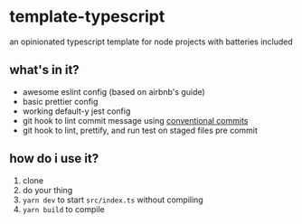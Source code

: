 # template-typescript

an opinionated typescript template for node projects with batteries included

## what's in it?

- awesome eslint config (based on airbnb's guide)
- basic prettier config
- working default-y jest config
- git hook to lint commit message using [conventional commits](https://www.conventionalcommits.org/en/v1.0.0/#summary)
- git hook to lint, prettify, and run test on staged files pre commit

## how do i use it?

1. clone
2. do your thing
3. `yarn dev` to start `src/index.ts` without compiling
4. `yarn build` to compile

